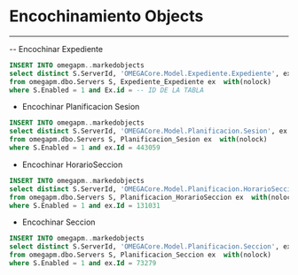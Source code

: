 # Encochinamiento Objects
---

-- Encochinar Expediente

```sql
INSERT INTO omegapm..markedobjects
select distinct S.ServerId, 'OMEGACore.Model.Expediente.Expediente', ex.id 
from omegapm.dbo.Servers S, Expediente_Expediente ex  with(nolock)
where S.Enabled = 1 and Ex.id = -- ID DE LA TABLA
```

- Encochinar Planificacion Sesion

```sql
INSERT INTO omegapm..markedobjects
select distinct S.ServerId, 'OMEGACore.Model.Planificacion.Sesion', ex.id 
from omegapm.dbo.Servers S, Planificacion_Sesion ex  with(nolock)
where S.Enabled = 1 and ex.Id = 443059
```

- Encochinar HorarioSeccion

```sql
INSERT INTO omegapm..markedobjects
select distinct S.ServerId, 'OMEGACore.Model.Planificacion.HorarioSeccion', ex.id 
from omegapm.dbo.Servers S, Planificacion_HorarioSeccion ex  with(nolock)
where S.Enabled = 1 and ex.Id = 131031
```

- Encochinar Seccion

```sql
INSERT INTO omegapm..markedobjects
select distinct S.ServerId, 'OMEGACore.Model.Planificacion.Seccion', ex.id 
from omegapm.dbo.Servers S, Planificacion_Seccion ex  with(nolock)
where S.Enabled = 1 and ex.Id = 73279
```